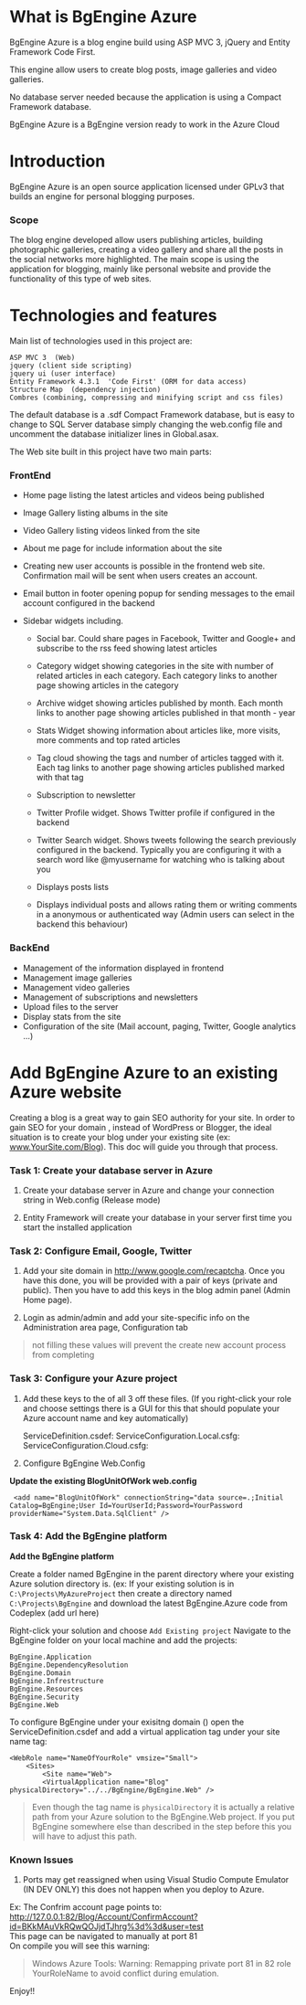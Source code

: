 # What is BgEngine Azure

BgEngine Azure is a blog engine build using ASP MVC 3, jQuery and Entity Framework Code First.

This engine allow users to create blog posts, image galleries and video galleries.

No database server needed because the application is using a Compact Framework database.

BgEngine Azure is a BgEngine version ready to work in the Azure Cloud

# Introduction

BgEngine Azure is an open source application licensed under GPLv3 that builds an engine for personal blogging purposes.

### Scope

The blog engine developed allow users publishing articles,  building photographic galleries, creating a video gallery and share all the posts in the social networks more highlighted. The main scope is using the application for blogging, mainly like personal website and provide the functionality of this type of web sites.

# Technologies and  features

Main list of technologies used in this project are:

    ASP MVC 3  (Web)
    jquery (client side scripting)
    jquery ui (user interface)
    Entity Framework 4.3.1  'Code First' (ORM for data access)
    Structure Map  (dependency injection)
    Combres (combining, compressing and minifying script and css files) 

The default database is a .sdf Compact Framework database, but is easy to change to SQL Server database simply changing the web.config file and uncomment the database initializer lines in Global.asax. 

The Web site built in this project have two main parts:

### FrontEnd

* Home page listing the latest articles and videos being published
* Image Gallery listing albums in the site
* Video Gallery listing videos linked from the site
* About me page for include information about the site
* Creating new user accounts is possible in the frontend web site. Confirmation mail will be sent when users creates an account.
* Email button in footer opening popup for sending messages to the  email account configured in the backend

* Sidebar widgets including.  

    * Social bar. Could share pages in Facebook, Twitter and Google+ and subscribe to the rss feed showing latest articles
    
    * Category widget showing categories in the site with number of related articles in each category. Each category links to another page showing articles in the category
    
    * Archive widget showing articles published by month. Each month links to another page showing articles published in that month - year
    
    * Stats Widget showing information about articles like, more visits, more comments and top rated articles
    
    * Tag cloud showing the tags and number of articles tagged with it. Each tag links to another page showing articles published marked with that tag
	
	* Subscription to newsletter
    
    * Twitter Profile widget. Shows Twitter profile if configured in the backend
    
    * Twitter Search widget. Shows tweets following the search previously configured in the backend. Typically you are configuring it with a search word like @myusername for watching who is talking about you
    
    * Displays posts lists
    
    * Displays individual posts and allows rating them or writing comments in a anonymous or authenticated way (Admin users can select in the backend  this behaviour)

### BackEnd

* Management of the information displayed in frontend
* Management image galleries
* Management video galleries
* Management of subscriptions and newsletters
* Upload files to the server
* Display stats from the site
* Configuration of the site (Mail account, paging, Twitter, Google analytics ...)

# Add **BgEngine Azure** to an existing Azure website

Creating a blog is a great way to gain SEO authority for your site. In order to gain SEO for your domain , instead of WordPress or Blogger, the ideal situation is to create your blog under your existing site (ex: www.YourSite.com/Blog). This doc will guide you through that process.

### Task 1: Create your database server in Azure

1. Create your database server in Azure and change your connection string in Web.config (Release mode)

	<add name="BlogUnitOfWork" connectionString="data source=myserver.database.windows.net;Initial Catalog=BgEngine;User ID=myuser@myserver;Password=mypassword;Encrypt=true;Trusted_Connection=false;MultipleActiveResultSets=True" providerName="System.Data.SqlClient" xdt:Transform="SetAttributes" xdt:Locator="Match(name)" />

2. Entity Framework will create your database in your server first time you start the installed application
   
   
### Task 2: Configure Email, Google, Twitter

1. Add your site domain in http://www.google.com/recaptcha. Once you have this done, you will be provided with a pair of keys (private and public). Then you have to add this keys in the blog admin panel (Admin Home page).

2. Login as admin/admin and add your site-specific info on the Administration area page, Configuration tab 

> not filling these values will prevent the create new account process from completing

### Task 3: Configure your Azure project

1. Add these keys to the  <ConfigurationSettings> of all 3 off these files. 
(If you right-click your role and choose settings there is a GUI for this that should populate your Azure account name and key automatically)

    ServiceDefinition.csdef:
         <Setting name="StorageConnectionString" />
    ServiceConfiguration.Local.csfg:
         <Setting name="StorageConnectionString" value="UseDevelopmentStorage=true" /> 
    ServiceConfiguration.Cloud.csfg:
         <Setting name="StorageConnectionString" value="DefaultEndpointsProtocol=https;AccountName=YourAccountName;AccountKey=ThatEncryptedTopSecretNumber" />

2. Configure BgEngine Web.Config

**Update the existing BlogUnitOfWork web.config**

     <add name="BlogUnitOfWork" connectionString="data source=.;Initial Catalog=BgEngine;User Id=YourUserId;Password=YourPassword providerName="System.Data.SqlClient" />

### Task 4: Add the BgEngine platform

**Add the BgEngine platform**

Create a folder named BgEngine in the parent directory where your existing Azure solution directory is. (ex: If your existing solution is in `C:\Projects\MyAzureProject` then create a directory named `C:\Projects\BgEngine` and download the latest BgEngine.Azure code from Codeplex (add url here)

Right-click your solution and choose `Add Existing project` Navigate to the BgEngine folder on your local machine and add the projects:

    BgEngine.Application
    BgEngine.DependencyResolution
    BgEngine.Domain
    BgEngine.Infrestructure
    BgEngine.Resources
    BgEngine.Security
    BgEngine.Web


To configure BgEngine under your exisitng domain () open the ServiceDefinition.csdef and add a virtual application tag under your site name tag:

    <WebRole name="NameOfYourRole" vmsize="Small">
        <Sites>
            <Site name="Web">
            <VirtualApplication name="Blog" physicalDirectory="../../BgEngine/BgEngine.Web" />

> Even though the tag name is `physicalDirectory` it is actually a relative path from your Azure solution to the BgEngine.Web project. If you put BgEngine somewhere else than described in the step before this you will have to adjust this path.

### Known Issues

1. Ports may get reassigned when using Visual Studio Compute Emulator (IN DEV ONLY) this does not happen when you deploy to Azure. 

Ex: 
The Confrim account page points to:  
http://127.0.0.1:82/Blog/Account/ConfirmAccount?id=BKkMAuVkRQwQOJjdTJhrg%3d%3d&user=test                             
This page can be navigated to manually at port 81         
On compile you will see this warning:  
> Windows Azure Tools: Warning: Remapping private port 81 in 82 role YourRoleName to avoid conflict during emulation.

Enjoy!!



















